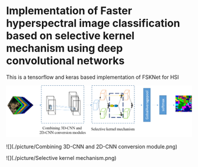 # Implementation of Faster hyperspectral image classification based on selective kernel mechanism using deep convolutional networks

This is a tensorflow and keras based implementation of FSKNet for HSI 


 ![](./picture/FSKNet.png) 


 ![](./picture/Combining 3D-CNN and 2D-CNN conversion module.png) 


 ![](./picture/Selective kernel mechanism.png) 



